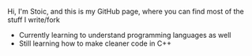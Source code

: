 Hi, I'm Stoic, and this is my GitHub page, where you can find most of the stuff I write/fork
- Currently learning to understand programming languages as well
- Still learning how to make cleaner code in C++
